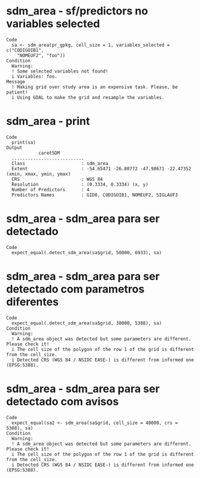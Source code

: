 # sdm_area - sf/predictors no variables selected

    Code
      sa <- sdm_area(pr_gpkg, cell_size = 1, variables_selected = c("CODIGOIB1",
        "NOMEUF2", "foo"))
    Condition
      Warning:
      ! Some selected variables not found!
      i Variables: foo.
    Message
      ! Making grid over study area is an expensive task. Please, be patient!
      i Using GDAL to make the grid and resample the variables.

# sdm_area - print

    Code
      print(sa)
    Output
                caretSDM         
      ...........................
      Class                     : sdm_area
      Extent                    : -54.65471 -26.80772 -47.98671 -22.47352 (xmin, xmax, ymin, ymax)
      CRS                       : WGS 84 
      Resolution                : (0.3334, 0.3334) (x, y)
      Number of Predictors      : 4 
      Predictors Names          : GID0, CODIGOIB1, NOMEUF2, SIGLAUF3 

# sdm_area - sdm_area para ser detectado

    Code
      expect_equal(.detect_sdm_area(sa$grid, 50000, 6933), sa)

# sdm_area - sdm_area para ser detectado com parametros diferentes

    Code
      expect_equal(.detect_sdm_area(sa$grid, 30000, 5388), sa)
    Condition
      Warning:
      ! A sdm_area object was detected but some parameters are different. Please check it!
      i The cell size of the polygon of the row 1 of the grid is different from the cell_size.
      i Detected CRS (WGS 84 / NSIDC EASE-) is different from informed one (EPSG:5388).

# sdm_area - sdm_area para ser detectado com avisos

    Code
      expect_equal(sa2 <- sdm_area(sa$grid, cell_size = 40000, crs = 5388), sa)
    Condition
      Warning:
      ! A sdm_area object was detected but some parameters are different. Please check it!
      i The cell size of the polygon of the row 1 of the grid is different from the cell_size.
      i Detected CRS (WGS 84 / NSIDC EASE-) is different from informed one (EPSG:5388).

